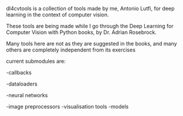 dl4cvtools is a collection of tools made by me, Antonio Lutfi, for deep learning
in the context of computer vision.

These tools are being made while I go through
the Deep Learning for Computer Vision with Python books,
by Dr. Adrian Rosebrock.

Many tools here are not as they are suggested in the books,
and many others are completely independent from its exercises

current submodules are:

-callbacks

-dataloaders

-neural networks

-image preprocessors
-visualisation tools
-models